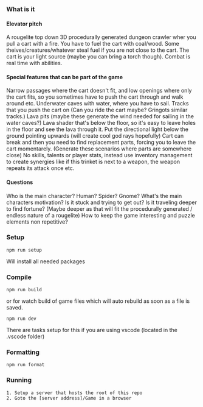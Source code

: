 ### What is it

#### Elevator pitch
A rougelite top down 3D procedurally generated dungeon crawler wher you pull a cart with a fire. 
You have to fuel the cart with coal/wood. Some theives/creatures/whatever steal fuel if you are not close to the cart.
The cart is your light source (maybe you can bring a torch though).
Combat is real time with abilities.

#### Special features that can be part of the game
Narrow passages where the cart doesn't fit, and low openings where only the cart fits, so you sometimes have to push the cart through and walk around etc.
Underwater caves with water, where you have to sail.
Tracks that you push the cart on (Can you ride the cart maybe? Gringots similar tracks.)
Lava pits (maybe these generate the wind needed for sailing in the water caves?)
Lava shader that's below the floor, so it's easy to leave holes in the floor and see the lava through it. Put the directional light below the ground pointing upwards (will create cool god rays hopefully)
Cart can break and then you need to find replacement parts, forcing you to leave the cart momentarely. (Generate these scenarios where parts are somewhere close)
No skills, talents or player stats, instead use inventory management to create synergies like if this trinket is next to a weapon, the weapon repeats its attack once etc.

#### Questions
Who is the main character? Human? Spider? Gnome?
What's the main characters motivation? Is it stuck and trying to get out? Is it traveling deeper to find fortune? (Maybe deeper as that will fit the procedurally generated / endless nature of a rougelite)
How to keep the game interesting and puzzle elements non repetitive?

### Setup

```
npm run setup
```

Will install all needed packages

### Compile

```
npm run build
```

or for watch build of game files which will auto rebuild as soon as a file is saved.

```
npm run dev 
```

There are tasks setup for this if you are using vscode (located in the .vscode folder)

### Formatting

```
npm run format
```

### Running

```
1. Setup a server that hosts the root of this repo
2. Goto the [server address]/Game in a browser
```
